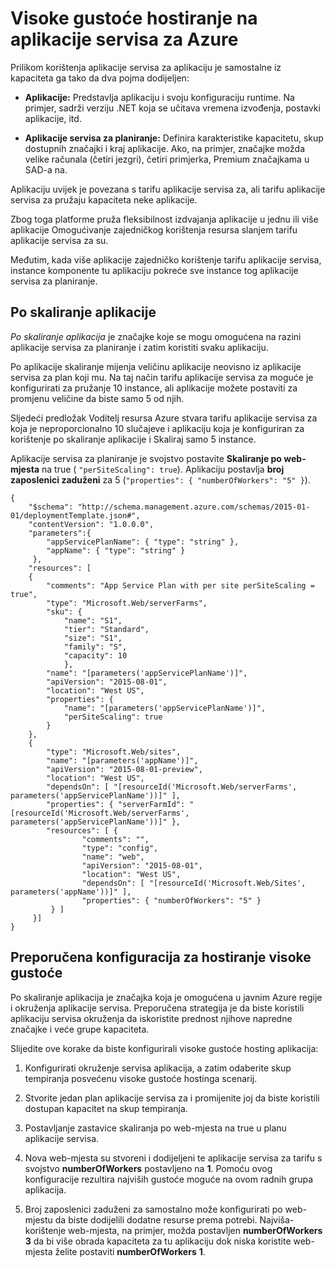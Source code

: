 <properties
    pageTitle="Visoke gustoće hostiranje na aplikacije servisa za Azure | Microsoft Azure"
    description="Visoke gustoće hostiranje na aplikacije servisa za Azure"
    authors="btardif"
    manager="wpickett"
    editor=""
    services="app-service\web"
    documentationCenter=""/>

<tags
    ms.service="app-service-web"
    ms.workload="web"
    ms.tgt_pltfrm="na"
    ms.devlang="multiple"
    ms.topic="article"
    ms.date="10/24/2016"
    ms.author="byvinyal"/>

# <a name="high-density-hosting-on-azure-app-service"></a>Visoke gustoće hostiranje na aplikacije servisa za Azure

Prilikom korištenja aplikacije servisa za aplikaciju je samostalne iz kapaciteta ga tako da dva pojma dodijeljen:

- **Aplikacije:** Predstavlja aplikaciju i svoju konfiguraciju runtime. Na primjer, sadrži verziju .NET koja se učitava vremena izvođenja, postavki aplikacije, itd.

- **Aplikacije servisa za planiranje:** Definira karakteristike kapacitetu, skup dostupnih značajki i kraj aplikacije. Ako, na primjer, značajke možda velike računala (četiri jezgri), četiri primjerka, Premium značajkama u SAD-a na.

Aplikaciju uvijek je povezana s tarifu aplikacije servisa za, ali tarifu aplikacije servisa za pružaju kapaciteta neke aplikacije.

Zbog toga platforme pruža fleksibilnost izdvajanja aplikacije u jednu ili više aplikacije Omogućivanje zajedničkog korištenja resursa slanjem tarifu aplikacije servisa za su.

Međutim, kada više aplikacije zajedničko korištenje tarifu aplikacije servisa, instance komponente tu aplikaciju pokreće sve instance tog aplikacije servisa za planiranje.

## <a name="per-app-scaling"></a>Po skaliranje aplikacije
*Po skaliranje aplikacija* je značajke koje se mogu omogućena na razini aplikacije servisa za planiranje i zatim koristiti svaku aplikaciju.

Po aplikacije skaliranje mijenja veličinu aplikacije neovisno iz aplikacije servisa za plan koji mu. Na taj način tarifu aplikacije servisa za moguće je konfigurirati za pružanje 10 instance, ali aplikacije možete postaviti za promjenu veličine da biste samo 5 od njih.

Sljedeći predložak Voditelj resursa Azure stvara tarifu aplikacije servisa za koja je neproporcionalno 10 slučajeve i aplikaciju koja je konfiguriran za korištenje po skaliranje aplikacije i Skaliraj samo 5 instance.

Aplikacije servisa za planiranje je svojstvo postavite **Skaliranje po web-mjesta** na true ( `"perSiteScaling": true`). Aplikaciju postavlja **broj zaposlenici zaduženi** za 5 (`"properties": { "numberOfWorkers": "5" }`).

    {
        "$schema": "http://schema.management.azure.com/schemas/2015-01-01/deploymentTemplate.json#",
        "contentVersion": "1.0.0.0",
        "parameters":{
            "appServicePlanName": { "type": "string" },
            "appName": { "type": "string" }
         },
        "resources": [
        {
            "comments": "App Service Plan with per site perSiteScaling = true",
            "type": "Microsoft.Web/serverFarms",
            "sku": {
                "name": "S1",
                "tier": "Standard",
                "size": "S1",
                "family": "S",
                "capacity": 10
                },
            "name": "[parameters('appServicePlanName')]",
            "apiVersion": "2015-08-01",
            "location": "West US",
            "properties": {
                "name": "[parameters('appServicePlanName')]",
                "perSiteScaling": true
            }
        },
        {
            "type": "Microsoft.Web/sites",
            "name": "[parameters('appName')]",
            "apiVersion": "2015-08-01-preview",
            "location": "West US",
            "dependsOn": [ "[resourceId('Microsoft.Web/serverFarms', parameters('appServicePlanName'))]" ],
            "properties": { "serverFarmId": "[resourceId('Microsoft.Web/serverFarms', parameters('appServicePlanName'))]" },
            "resources": [ {
                    "comments": "",
                    "type": "config",
                    "name": "web",
                    "apiVersion": "2015-08-01",
                    "location": "West US",
                    "dependsOn": [ "[resourceId('Microsoft.Web/Sites', parameters('appName'))]" ],
                    "properties": { "numberOfWorkers": "5" }
             } ]
         }]
    }


## <a name="recommended-configuration-for-high-density-hosting"></a>Preporučena konfiguracija za hostiranje visoke gustoće

Po skaliranje aplikacija je značajka koja je omogućena u javnim Azure regije i okruženja aplikacije servisa. Preporučena strategija je da biste koristili aplikaciju servisa okruženja da iskoristite prednost njihove napredne značajke i veće grupe kapaciteta.  

Slijedite ove korake da biste konfigurirali visoke gustoće hosting aplikacija:

1. Konfigurirati okruženje servisa aplikacija, a zatim odaberite skup tempiranja posvećenu visoke gustoće hostinga scenarij.

1. Stvorite jedan plan aplikacije servisa za i promijenite joj da biste koristili dostupan kapacitet na skup tempiranja.

1. Postavljanje zastavice skaliranja po web-mjesta na true u planu aplikacije servisa.

1. Nova web-mjesta su stvoreni i dodijeljeni te aplikacije servisa za tarifu s svojstvo **numberOfWorkers** postavljeno na **1**. Pomoću ovog konfiguracije rezultira najviših gustoće moguće na ovom radnih grupa aplikacija.

1. Broj zaposlenici zaduženi za samostalno može konfigurirati po web-mjestu da biste dodijelili dodatne resurse prema potrebi. Najviša-korištenje web-mjesta, na primjer, možda postavljen **numberOfWorkers** **3** da bi više obrada kapaciteta za tu aplikaciju dok niska koristite web-mjesta želite postaviti **numberOfWorkers** **1**.
